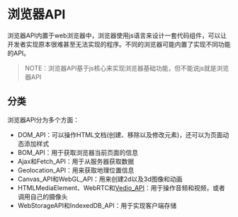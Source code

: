 # 浏览器API

浏览器API内置于web浏览器中，浏览器使用js语言来设计一套代码组件，可以让开发者实现原本很难甚至无法实现的程序。不同的浏览器可能内置了实现不同功能的API。

> NOTE：浏览器API基于js核心来实现浏览器基础功能，但不能说js就是浏览器API



## 分类

浏览器API分为多个方面：

- DOM_API：可以操作HTML文档(创建、移除以及修改元素)，还可以为页面动态添加样式
- BOM_API：用于获取浏览器当前页面的信息
- Ajax和Fetch_API：用于从服务器获取数据
- Geolocation_API：用来获取地理位置信息
- Canvas_API和WebGL_API：用来创建2d以及3d图像和动画
- HTMLMediaElement、WebRTC和[Vedio_API](https://developer.mozilla.org/en-US/Apps/Fundamentals/Audio_and_video_delivery)：用于操作音频和视频，或者调用自己的摄像头
- WebStorageAPI和IndexedDB_API：用于实现客户端存储
